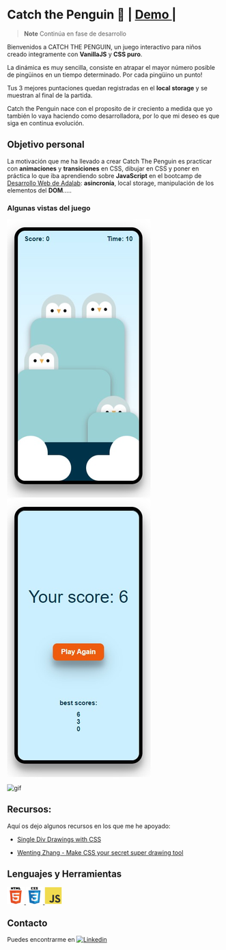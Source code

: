 # Catch the Penguin :penguin: <span> | </span>  <a href="https://lupemorales.github.io/catch-the-penguin/" target="_blank">   Demo </a><span> | </span>

    
   
   
  > **Note**
> Continúa en fase de desarrollo

                   
Bienvenidos a CATCH THE PENGUIN, un juego interactivo para niños creado integramente con **VanillaJS** y **CSS puro**.

La dinámica es muy sencilla, consiste en atrapar el mayor número posible de pingüinos en un tiempo determinado. Por cada pingüino un punto!

Tus 3 mejores puntaciones quedan registradas en el **local storage** y se muestran al final de la partida.


Catch the Penguin nace con el proposito de ir creciento a medida que yo también lo vaya haciendo como desarrolladora, por lo que mi deseo es que siga en continua evolución.

## Objetivo personal

La motivación que me ha llevado a crear  Catch The Penguin es practicar con **animaciones** y **transiciones** en CSS, dibujar en CSS y poner en práctica lo que iba aprendiendo sobre **JavaScript** en el bootcamp de[ Desarrollo Web de Adalab](https://adalab.es/bootcamp-programacion/): **asincronía**, local storage, manipulación de los elementos del **DOM**.....


### Algunas vistas del juego

  
![Mobile](./assets/view3.png)
![Mobile](./assets/view2.png)

![gif](./assets/video.gif)


## Recursos:
Aquí os dejo algunos recursos en los que me he apoyado:
<div>

<a  href="https://hacks.mozilla.org/2014/09/single-div-drawings-with-css/"  target="_blank">

- Single Div Drawings with CSS </br>

</a>

<a  href="https://www.youtube.com/watch?v=Y0_FMCji3iE"  target="_blank">

- Wenting Zhang - Make CSS your secret super drawing tool

</a>


</div>





## Lenguajes y Herramientas

<p align="left"> <a href="https://www.w3.org/html/" target="_blank"> <img src="https://raw.githubusercontent.com/devicons/devicon/master/icons/html5/html5-original-wordmark.svg" alt="html5" width="40" height="40"/> </a> <a href="https://www.w3schools.com/css/" target="_blank"> <img src="https://raw.githubusercontent.com/devicons/devicon/master/icons/css3/css3-original-wordmark.svg" alt="css3" width="40" height="40"/> </a><a href="https://developer.mozilla.org/en-US/docs/Web/JavaScript" target="_blank"> <img src="https://raw.githubusercontent.com/devicons/devicon/master/icons/javascript/javascript-original.svg" alt="javascript" width="40" height="40"/> </a>    </p>

## Contacto
Puedes encontrarme en [![Linkedin](https://i.stack.imgur.com/gVE0j.png) ](https://www.linkedin.com/in/lupe-morales/)
